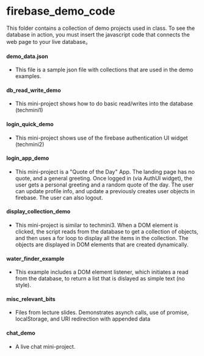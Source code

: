 # firebase_demo_code

This folder contains a collection of demo projects used in class.
To see the database in action, you must insert the javascript code that connects the web page to your live database。

#### demo_data.json
- This file is a sample json file with collections that are used in the demo examples. 

#### db_read_write_demo    
- This mini-project shows how to do basic read/writes into the database (techmini1)

#### login_quick_demo      
- This mini-project shows use of the firebase authentication UI widget (techmini2)

#### login_app_demo        
- This mini-project is a "Quote of the Day" App.  The landing page has no quote, 
and a general greeting.  Once logged in (via AuthUI widget), the user gets a personal greeting
and a random quote of the day.   The user can update profile info, and update a previously creates user
objects in firebase.  The user can also logout. 
                      
#### display_collection_demo 
- This mini-project is similar to techmini3.  When a DOM element is clicked, the script 
reads from the database to get a collection of objects, and then uses a for loop to display 
all the items in the collection.  The objects are displayed in DOM elements that are 
created dynamically.

#### water_finder_example  
- This example includes a DOM element listener, which initiates a read from the database,
to return a list that is dislayed as simple text (no style).
  
#### misc_relevant_bits
- Files from lecture slides. Demonstrates asynch calls, use of promise, localStorage, and URI redirection with appended data

#### chat_demo
- A live chat mini-project.

  
  
